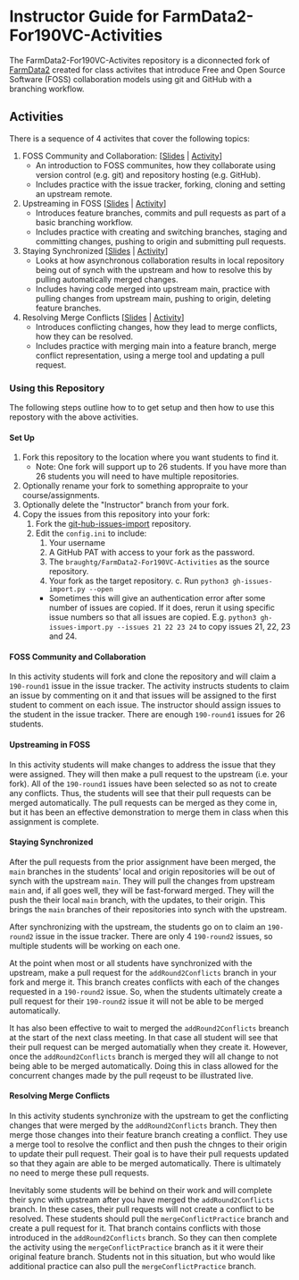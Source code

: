 # Instructor Guide for FarmData2-For190VC-Activities

The FarmData2-For190VC-Activites repository is a diconnected fork of [FarmData2](https://github.com/DickinsonCollege/FarmData2) created for class activites that introduce Free and Open Source Software (FOSS) collaboration models using git and GitHub with a branching workflow.  

## Activities

There is a sequence of 4 activites that cover the following topics:

1. FOSS Community and Collaboration: [[Slides](https://dickinson-comp190.github.io/website/materials/07-S-VCI-CommCollab.pptx) | [Activity](https://dickinson-comp190.github.io/website/materials/07-A-VCI-CommCollab.docx)]
   * An introduction to FOSS communites, how they collaborate using version control (e.g. git) and repository hosting (e.g. GitHub).
   * Includes practice with the issue tracker, forking, cloning and setting an upstream remote.
2. Upstreaming in FOSS [[Slides](https://dickinson-comp190.github.io/website/materials/08-S-VCII-Upstreaming.pptx) | [Activity](https://dickinson-comp190.github.io/website/materials/08-A-VCII-Upstreaming.docx)]
   * Introduces feature branches, commits and pull requests as part of a basic branching workflow.
   * Includes practice with creating and switching branches, staging and committing changes, pushing to origin and submitting pull requests. 
3. Staying Synchronized [[Slides](https://dickinson-comp190.github.io/website/materials/09-S-VCIII-SynchWithUpstream.pptx) | [Activity](https://dickinson-comp190.github.io/website/materials/09-A-VCIII-SynchWithUpstream.docx)]
   * Looks at how asynchronous collaboration results in local repository being out of synch with the upstream and how to resolve this by pulling automatically merged changes.
   * Includes having code merged into upstream main, practice with pulling changes from upstream main, pushing to origin, deleting feature branches.
4. Resolving Merge Conflicts [[Slides](https://dickinson-comp190.github.io/website/materials/10-S-VCIV-MergeConflicts.pptx) | [Activity](https://dickinson-comp190.github.io/website/materials/10-A-VCIV-MergeConflicts.docx)]
   * Introduces conflicting changes, how they lead to merge conflicts, how they can be resolved.
   * Includes practice with merging main into a feature branch, merge conflict representation, using a merge tool and updating a pull request.

### Using this Repository

The following steps outline how to to get setup and then how to use this repostory with the above activities.

#### Set Up

1. Fork this repository to the location where you want students to find it.
   * Note: One fork will support up to 26 students. If you have more than 26 students you will need to have multiple repositories.
3. Optionally rename your fork to something appropraite to your course/assignments.
4. Optionally delete the "Instructor" branch from your fork.
5. Copy the issues from this repository into your fork:
   1. Fork the [git-hub-issues-import](https://github.com/IQAndreas/github-issues-import) repository.
   2. Edit the `config.ini` to include:
      1. Your username
      2. A GitHub PAT with access to your fork as the password.
      3. The `braughtg/FarmData2-For190VC-Activities` as the source repository.
      4. Your fork as the target repository.
   c. Run `python3 gh-issues-import.py --open`
      * Sometimes this will give an authentication error after some number of issues are copied.  If it does, rerun it using specific issue numbers so that all issues are copied. E.g. `python3 gh-issues-import.py --issues 21 22 23 24` to copy issues 21, 22, 23 and 24.

#### FOSS Community and Collaboration

In this activity students will fork and clone the repository and will claim a `190-round1` issue in the issue tracker.  The activity instructs students to claim an issue by commenting on it and that issues will be assigned to the first student to comment on each issue.  The instructor should assign issues to the student in the issue tracker.  There are enough `190-round1` issues for 26 students.

#### Upstreaming in FOSS

In this activity students will make changes to address the issue that they were assigned. They will then make a pull request to the upstream (i.e. your fork).  All of the `190-round1` issues have been selected so as not to create any conflicts.  Thus, the students will see that their pull requests can be merged automatically. The pull requests can be merged as they come in, but it has been an effective demonstration to merge them in class when this assignment is complete.

#### Staying Synchronized ####

After the pull requests from the prior assignment have been merged, the `main` branches in the students' local and origin repositories will be out of synch with the upstream `main`.  They will pull the changes from upstream `main` and, if all goes well, they will be fast-forward merged.  They will the push the their local `main` branch, with the updates, to their origin.  This brings the `main` branches of their repositories into synch with the upstream.

After synchronizing with the upstream, the students go on to claim an `190-round2` issue in the issue tracker.  There are only 4 `190-round2` issues, so multiple students will be working on each one.

At the point when most or all students have synchronized with the upstream, make a pull request for the `addRound2Conflicts` branch in your fork and merge it. This branch creates conflicts with each of the changes requested in a `190-round2` issue.  So, when the students ultimately create a pull request for their `190-round2` issue it will not be able to be merged automatically.  

It has also been effective to wait to merged the `addRound2Conflicts` breanch at the start of the next class meeting. In that case all student will see that their pull request can be merged automatially when they create it.  However, once the `addRound2Conflicts` branch is merged they will all change to not being able to be merged automatically.  Doing this in class allowed for the concurrent changes made by the pull reqeust to be illustrated live.

#### Resolving Merge Conflicts

In this activity students synchronize with the upstream to get the conflicting changes that were merged by the `addRound2Conflicts` branch. They then merge those changes into their feature branch creating a conflict.  They use a merge tool to resolve the conflict and then push the chnges to their origin to update their pull request.  Their goal is to have their pull requests updated so that they again are able to be merged automatically.  There is ultimately no need to merge these pull requests.

Inevitably some students will be behind on their work and will complete their sync with upstream after you have merged the `addRound2Conflicts` branch.  In these cases, their pull requests will not create a conflict to be resolved.  These students should pull the `mergeConflictPractice` branch and create a pull request for it.  That branch contains conflicts with those introduced in the `addRound2Conflicts` branch.  So they can then complete the activity using the `mergeConflictPractice` branch as it it were their original feature branch. Students not in this situation, but who would like additional practice can also pull the `mergeConflictPractice` branch.
